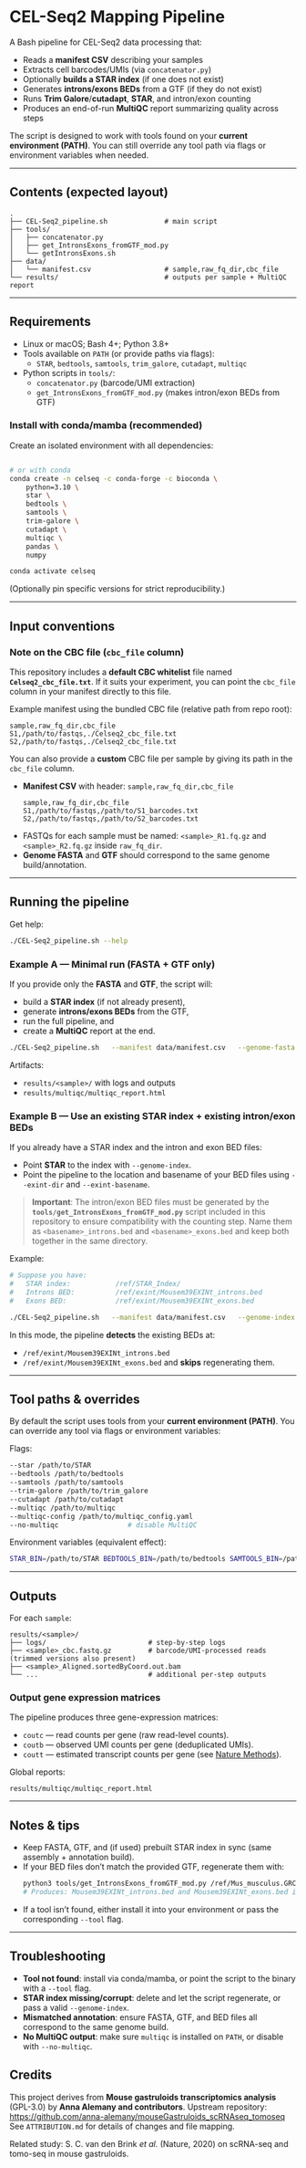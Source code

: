 # CEL-Seq2 Mapping Pipeline

A Bash pipeline for CEL-Seq2 data processing that:
- Reads a **manifest CSV** describing your samples
- Extracts cell barcodes/UMIs (via `concatenator.py`)
- Optionally **builds a STAR index** (if one does not exist)
- Generates **introns/exons BEDs** from a GTF (if they do not exist)
- Runs **Trim Galore**/**cutadapt**, **STAR**, and intron/exon counting
- Produces an end-of-run **MultiQC** report summarizing quality across steps

The script is designed to work with tools found on your **current environment (PATH)**. You can still override any tool path via flags or environment variables when needed.

---

## Contents (expected layout)
```
.
├── CEL-Seq2_pipeline.sh              # main script
├── tools/
│   ├── concatenator.py
│   ├── get_IntronsExons_fromGTF_mod.py
│   └── getIntronsExons.sh
├── data/
│   └── manifest.csv                  # sample,raw_fq_dir,cbc_file
└── results/                          # outputs per sample + MultiQC report
```

---

## Requirements

- Linux or macOS; Bash 4+; Python 3.8+
- Tools available on `PATH` (or provide paths via flags):
  - `STAR`, `bedtools`, `samtools`, `trim_galore`, `cutadapt`, `multiqc`
- Python scripts in `tools/`:
  - `concatenator.py` (barcode/UMI extraction)
  - `get_IntronsExons_fromGTF_mod.py` (makes intron/exon BEDs from GTF)

### Install with conda/mamba (recommended)

Create an isolated environment with all dependencies:
```bash

# or with conda
conda create -n celseq -c conda-forge -c bioconda \
    python=3.10 \
    star \
    bedtools \
    samtools \
    trim-galore \
    cutadapt \
    multiqc \
    pandas \
    numpy

conda activate celseq
```

(Optionally pin specific versions for strict reproducibility.)

---

## Input conventions

### Note on the CBC file (`cbc_file` column)
This repository includes a **default CBC whitelist** file named **`Celseq2_cbc_file.txt`**.
If it suits your experiment, you can point the `cbc_file` column in your manifest directly to this file.

Example manifest using the bundled CBC file (relative path from repo root):
```csv
sample,raw_fq_dir,cbc_file
S1,/path/to/fastqs,./Celseq2_cbc_file.txt
S2,/path/to/fastqs,./Celseq2_cbc_file.txt
```
You can also provide a **custom** CBC file per sample by giving its path in the `cbc_file` column.


- **Manifest CSV** with header: `sample,raw_fq_dir,cbc_file`
  ```csv
  sample,raw_fq_dir,cbc_file
  S1,/path/to/fastqs,/path/to/S1_barcodes.txt
  S2,/path/to/fastqs,/path/to/S2_barcodes.txt
  ```
- FASTQs for each sample must be named: `<sample>_R1.fq.gz` and `<sample>_R2.fq.gz` inside `raw_fq_dir`.
- **Genome FASTA** and **GTF** should correspond to the same genome build/annotation.

---

## Running the pipeline

Get help:
```bash
./CEL-Seq2_pipeline.sh --help
```

### Example A — Minimal run (FASTA + GTF only)

If you provide only the **FASTA** and **GTF**, the script will:
- build a **STAR index** (if not already present),
- generate **introns/exons BEDs** from the GTF,
- run the full pipeline, and
- create a **MultiQC** report at the end.

```bash
./CEL-Seq2_pipeline.sh   --manifest data/manifest.csv   --genome-fasta /ref/Mus_musculus.GRCm39.dna.primary_assembly.fa   --gtf /ref/Mus_musculus.GRCm39.112.gtf   --threads 16
```

Artifacts:
- `results/<sample>/` with logs and outputs
- `results/multiqc/multiqc_report.html`

### Example B — Use an existing STAR index + existing intron/exon BEDs

If you already have a STAR index and the intron and exon BED files:
- Point **STAR** to the index with `--genome-index`.
- Point the pipeline to the location and basename of your BED files using `--exint-dir` and `--exint-basename`.

> **Important**: The intron/exon BED files must be generated by the **`tools/get_IntronsExons_fromGTF_mod.py`** script included in this repository to ensure compatibility with the counting step. Name them as `<basename>_introns.bed` and `<basename>_exons.bed` and keep both together in the same directory.

Example:
```bash
# Suppose you have:
#   STAR index:           /ref/STAR_Index/
#   Introns BED:          /ref/exint/Mousem39EXINt_introns.bed
#   Exons BED:            /ref/exint/Mousem39EXINt_exons.bed

./CEL-Seq2_pipeline.sh   --manifest data/manifest.csv   --genome-index /ref/STAR_Index   --exint-dir /ref/exint   --exint-basename Mousem39EXINt   --threads 16
```

In this mode, the pipeline **detects** the existing BEDs at:
- `/ref/exint/Mousem39EXINt_introns.bed`
- `/ref/exint/Mousem39EXINt_exons.bed`
and **skips** regenerating them.

---

## Tool paths & overrides

By default the script uses tools from your **current environment (PATH)**. You can override any tool via flags or environment variables:

Flags:
```bash
--star /path/to/STAR
--bedtools /path/to/bedtools
--samtools /path/to/samtools
--trim-galore /path/to/trim_galore
--cutadapt /path/to/cutadapt
--multiqc /path/to/multiqc
--multiqc-config /path/to/multiqc_config.yaml
--no-multiqc                 # disable MultiQC
```

Environment variables (equivalent effect):
```bash
STAR_BIN=/path/to/STAR BEDTOOLS_BIN=/path/to/bedtools SAMTOOLS_BIN=/path/to/samtools TRIM_GALORE=/path/to/trim_galore CUTADAPT_BIN=/path/to/cutadapt MULTIQC_BIN=/path/to/multiqc MULTIQC_CONFIG=/path/to/multiqc_config.yaml RUN_MULTIQC=true ./CEL-Seq2_pipeline.sh ...
```

---

## Outputs

For each `sample`:
```
results/<sample>/
├── logs/                         # step-by-step logs
├── <sample>_cbc.fastq.gz         # barcode/UMI-processed reads (trimmed versions also present)
├── <sample>_Aligned.sortedByCoord.out.bam
└── ...                           # additional per-step outputs
```
### Output gene expression matrices

The pipeline produces three gene-expression matrices:

- `coutc` — read counts per gene (raw read-level counts).
- `coutb` — observed UMI counts per gene (deduplicated UMIs).
- `coutt` — estimated transcript counts per gene (see [Nature Methods](https://www.nature.com/articles/nmeth.2930)).


Global reports:
```
results/multiqc/multiqc_report.html
```

---

## Notes & tips

- Keep FASTA, GTF, and (if used) prebuilt STAR index in sync (same assembly + annotation build).
- If your BED files don’t match the provided GTF, regenerate them with:
  ```bash
  python3 tools/get_IntronsExons_fromGTF_mod.py /ref/Mus_musculus.GRCm39.112.gtf Mousem39EXINt
  # Produces: Mousem39EXINt_introns.bed and Mousem39EXINt_exons.bed in the current directory
  ```
- If a tool isn’t found, either install it into your environment or pass the corresponding `--tool` flag.

---

## Troubleshooting

- **Tool not found**: install via conda/mamba, or point the script to the binary with a `--tool` flag.
- **STAR index missing/corrupt**: delete and let the script regenerate, or pass a valid `--genome-index`.
- **Mismatched annotation**: ensure FASTA, GTF, and BED files all correspond to the same genome build.
- **No MultiQC output**: make sure `multiqc` is installed on `PATH`, or disable with `--no-multiqc`.


## Credits

This project derives from **Mouse gastruloids transcriptomics analysis** (GPL-3.0) by **Anna Alemany and contributors**.
Upstream repository: https://github.com/anna-alemany/mouseGastruloids_scRNAseq_tomoseq
See `ATTRIBUTION.md` for details of changes and file mapping.

Related study: S. C. van den Brink *et al.* (Nature, 2020) on scRNA-seq and tomo-seq in mouse gastruloids.
